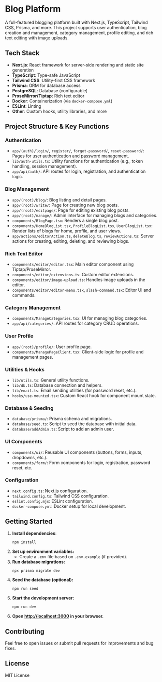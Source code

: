 # Blog Platform

A full-featured blogging platform built with Next.js, TypeScript, Tailwind CSS, Prisma, and more. This project supports user authentication, blog creation and management, category management, profile editing, and rich text editing with image uploads.

## Tech Stack

- **Next.js**: React framework for server-side rendering and static site generation
- **TypeScript**: Type-safe JavaScript
- **Tailwind CSS**: Utility-first CSS framework
- **Prisma**: ORM for database access
- **PostgreSQL**: Database (configurable)
- **ProseMirror/Tiptap**: Rich text editor
- **Docker**: Containerization (via `docker-compose.yml`)
- **ESLint**: Linting
- **Other**: Custom hooks, utility libraries, and more

## Project Structure & Key Functions

### Authentication
- `app/(auth)/login/`, `register/`, `forgot-password/`, `reset-password/`: Pages for user authentication and password management.
- `lib/auth-utils.ts`: Utility functions for authentication (e.g., token handling, session management).
- `app/api/auth/`: API routes for login, registration, and authentication logic.

### Blog Management
- `app/(root)/blog/`: Blog listing and detail pages.
- `app/(root)/write/`: Page for creating new blog posts.
- `app/(root)/editpage/`: Page for editing existing blog posts.
- `app/(root)/manage/`: Admin interface for managing blogs and categories.
- `components/BlogPage.tsx`: Renders a single blog post.
- `components/HomeBlogList.tsx`, `ProfileBlogList.tsx`, `UserBlogList.tsx`: Render lists of blogs for home, profile, and user views.
- `app/actions/editorAction.ts`, `deleteBlog.ts`, `reviewActions.ts`: Server actions for creating, editing, deleting, and reviewing blogs.

### Rich Text Editor
- `components/editor/editor.tsx`: Main editor component using Tiptap/ProseMirror.
- `components/editor/extensions.ts`: Custom editor extensions.
- `components/editor/image-upload.ts`: Handles image uploads in the editor.
- `components/editor/editor-menu.tsx`, `slash-command.tsx`: Editor UI and commands.

### Category Management
- `components/ManageCategories.tsx`: UI for managing blog categories.
- `app/api/categories/`: API routes for category CRUD operations.

### User Profile
- `app/(root)/profile/`: User profile page.
- `components/ManagePageClient.tsx`: Client-side logic for profile and management pages.

### Utilities & Hooks
- `lib/utils.ts`: General utility functions.
- `lib/db.ts`: Database connection and helpers.
- `lib/email.ts`: Email sending utilities (for password reset, etc.).
- `hooks/use-mounted.tsx`: Custom React hook for component mount state.

### Database & Seeding
- `database/prisma/`: Prisma schema and migrations.
- `database/seed.ts`: Script to seed the database with initial data.
- `database/addAdmin.ts`: Script to add an admin user.

### UI Components
- `components/ui/`: Reusable UI components (buttons, forms, inputs, dropdowns, etc.).
- `components/form/`: Form components for login, registration, password reset, etc.

### Configuration
- `next.config.ts`: Next.js configuration.
- `tailwind.config.ts`: Tailwind CSS configuration.
- `eslint.config.mjs`: ESLint configuration.
- `docker-compose.yml`: Docker setup for local development.

## Getting Started

1. **Install dependencies:**
   ```sh
   npm install
   ```
2. **Set up environment variables:**
   - Create a `.env` file based on `.env.example` (if provided).
3. **Run database migrations:**
   ```sh
   npx prisma migrate dev
   ```
4. **Seed the database (optional):**
   ```sh
   npm run seed
   ```
5. **Start the development server:**
   ```sh
   npm run dev
   ```
6. **Open [http://localhost:3000](http://localhost:3000) in your browser.**

## Contributing

Feel free to open issues or submit pull requests for improvements and bug fixes.

## License

MIT License
